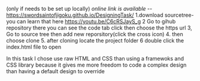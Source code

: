 (only if needs to be set up locally)
*online link is available* -- https://swordsaintofjigoku.github.io/DesigningTask/
1.download sourcetree- you can learn that here https://youtu.be/C6cRSJayS_g
2 Go to gihub repository there you can see the code tab click then choose the https url
3, Go to source tree then add new reporsitory(click the cross icon)
4. then choose clone 
5. after cloning locate the project folder
6 double click the index.html file to open

In this task I chose use raw HTML and CSS than using a framewoks and CSS library because it gives me more freedom to code a complex design than having a default design to override


